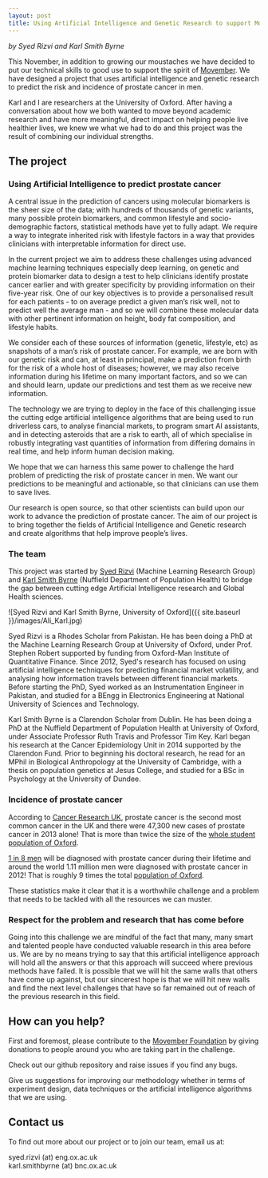 ```yaml
---
layout: post
title: Using Artificial Intelligence and Genetic Research to support Movember
---
```

*by Syed Rizvi and Karl Smith Byrne*  
  
This November, in addition to growing our moustaches we have decided to put our technical skills to good use to support the spirit 
of [Movember](https://uk.movember.com/mens-health/prostate-cancer "Prostrate Cancer: The Facts"). 
We have designed a project that uses artificial intelligence and genetic research to predict the risk and incidence of 
prostate cancer in men. 

Karl and I are researchers at the University of Oxford. After having a conversation about how we both wanted to move beyond academic research and have more meaningful, direct impact on helping people live healthier lives, we knew we what we had to do and this project was the result of combining our individual strengths. 

## The project

### Using Artificial Intelligence to predict prostate cancer

A central issue in the prediction of cancers using molecular biomarkers is the sheer size of the data; with hundreds of thousands of genetic variants, many possible protein biomarkers, and common lifestyle and socio-demographic factors, statistical methods have yet to fully adapt. We require a way to integrate inherited risk with lifestyle factors in a way that provides clinicians with interpretable information for direct use.

In the current project we aim to address these challenges using advanced machine learning techniques especially deep learning, on genetic and protein biomarker data to design a test to help clinicians identify prostate cancer earlier and with greater specificity by providing information on their five-year risk. One of our key objectives is to provide a personalised result for each patients - to on average predict a given man’s risk well, not to predict well the average man - and so we will combine these molecular data with other pertinent information on height, body fat composition, and lifestyle habits.

We consider each of these sources of information (genetic, lifestyle, etc) as snapshots of a man’s risk of prostate cancer. For example,  we are born with our genetic risk and can, at least in principal, make a prediction from birth for the risk of a whole host of diseases; however, we may also receive information during his lifetime on many important factors, and so we can and should learn, update our predictions and test them as we receive new information. 

The technology we are trying to deploy in the face of this challenging issue  the cutting edge artificial intelligence algorithms that are being used to run driverless cars, to analyse financial markets, to program smart AI assistants, and in detecting asteroids that are a risk to earth, all of which specialise in robustly integrating vast quantities of information from differing domains in real time, and help inform human decision making.

We hope that we can harness this same power to challenge the hard problem of predicting the risk of prostate cancer in men. We want our predictions to be meaningful and actionable, so that clinicians can use them to save lives.

Our research is open source, so that other scientists can build upon our work to advance the prediction of prostate cancer. The aim of our project is to bring together the fields of Artificial Intelligence and Genetic research and create algorithms that help improve people’s lives.

### The team

This project was started by [Syed Rizvi](http://www.saarizvi.com/ "Syed Rizvi's homepage") (Machine Learning Research Group) and [Karl Smith Byrne](https://www.ndph.ox.ac.uk/team/karl-smithbyrne "Karl Smith Byrne - Nuffield Dept of Population Health") (Nuffield Department of Population Health) to bridge the gap between cutting edge Artificial Intelligence research and Global Health sciences. 

![Syed Rizvi and Karl Smith Byrne, University of Oxford]({{ site.baseurl }}/images/Ali_Karl.jpg)

Syed Rizvi is a Rhodes Scholar from Pakistan. He has been doing a PhD at the Machine Learning Research Group at University of Oxford, under Prof. Stephen Robert supported by funding from Oxford-Man Institute of Quantitative Finance. Since 2012, Syed's research has focused on using artificial intelligence techniques for predicting financial market volatility, and analysing how information travels between different financial markets. Before starting the PhD, Syed worked as an Instrumentation Engineer in Pakistan, and studied for a BEngg in Electronics Engineering at National University of Sciences and Technology. 

Karl Smith Byrne is a Clarendon Scholar from Dublin. He has been doing a PhD at the Nuffield Department of Population Health at University of Oxford, under Associate Professor Ruth Travis and Professor Tim Key. Karl began his research at the Cancer Epidemiology Unit in 2014 supported by the Clarendon Fund. Prior to beginning his doctoral research, he read for an MPhil in Biological Anthropology at the University of Cambridge, with a thesis on population genetics at Jesus College, and studied for a BSc in Psychology at the University of Dundee.

### Incidence of prostate cancer

According to [Cancer Research UK](http://www.cancerresearchuk.org/health-professional/cancer-statistics/statistics-by-cancer-type/prostate-cancer/incidence#8XByEiF2YHX1cjMg.99 "Accessed on 02 Nov, 2016"), prostate cancer is the second most common cancer in the UK and there were 47,300 new cases of prostate cancer in 2013 alone! That is more than twice the size of the [whole student population of Oxford](https://www.ox.ac.uk/about/facts-and-figures/student-numbers?wssl=1 "22,602 according to Oxford University Student Statistics website on 02 Nov, 2016"). 

[1 in 8 men](http://www.cancerresearchuk.org/health-professional/cancer-statistics/statistics-by-cancer-type/prostate-cancer/incidence#8XByEiF2YHX1cjMg.99 "According to Cancer Research UK, accessed on 02 Nov, 2016") will be diagnosed with prostate cancer during their lifetime and around the world 1.11 million men were diagnosed with prostate cancer in 2012! That is roughly 9 times the total [population of Oxford](https://www.oxford.gov.uk/info/20131/population/459/oxfords_population "According to Oxford City Council, accessed on 02 Nov, 2016").

These statistics make it clear that it is a worthwhile challenge and a problem that needs to be tackled with all the resources we can muster.

### Respect for the problem and research that has come before

Going into this challenge we are mindful of the fact that many, many smart and talented people have conducted valuable research in this area before us. We are by no means trying to say that this artificial intelligence approach will hold all the answers or that this approach will succeed where previous methods have failed. It is possible that we will hit the same walls that others have come up against, but our sincerest hope is that we will hit new walls and find the next level challenges that have so far remained out of reach of the previous research in this field. 

## How can you help?

First and foremost, please contribute to the [Movember Foundation](https://uk.movember.com/ "Movember Foundation Homepage") by giving donations to people around you who are taking part in the challenge. 

Check out our github repository and raise issues if you find any bugs.

Give us suggestions for improving our methodology whether in terms of experiment design, data techniques or the artificial intelligence algorithms that we are using. 

## Contact us

To find out more about our project or to join our team, email us at:  

syed.rizvi (at) eng.ox.ac.uk  
karl.smithbyrne (at) bnc.ox.ac.uk
  
  
  
